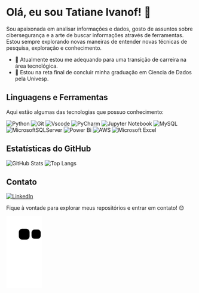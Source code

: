 # Olá, eu sou **Tatiane Ivanof**! 👋

Sou apaixonada em analisar informações e dados, gosto de assuntos sobre cibersegurança e a arte de buscar informações através de ferramentas. Estou sempre explorando novas maneiras de entender novas técnicas de pesquisa, exploração e conhecimento. 

- 🔭 Atualmente estou me adequando para uma transição de carreira na área tecnológica.
- 🌱 Estou na reta final de concluir minha graduação em Ciencia de Dados pela Univesp. 

## Linguagens e Ferramentas
Aqui estão algumas das tecnologias que possuo conhecimento:

![Python](https://img.shields.io/badge/python-3670A0?style=for-the-badge&logo=python&logoColor=ffdd54)
![Git](https://img.shields.io/badge/GIT-E44C30?style=for-the-badge&logo=git&logoColor=white) ![Vscode](https://img.shields.io/badge/Vscode-007ACC?style=for-the-badge&logo=visual-studio-code&logoColor=white)
![PyCharm](https://img.shields.io/badge/pycharm-143?style=for-the-badge&logo=pycharm&logoColor=black&color=black&labelColor=green) ![Jupyter Notebook](https://img.shields.io/badge/jupyter-%23FA0F00.svg?style=for-the-badge&logo=jupyter&logoColor=white)
![MySQL](https://img.shields.io/badge/MySQL-00000F?style=for-the-badge&logo=mysql&logoColor=white) ![MicrosoftSQLServer](https://img.shields.io/badge/Microsoft%20SQL%20Server-CC2927?style=for-the-badge&logo=microsoft%20sql%20server&logoColor=white) ![Power Bi](https://img.shields.io/badge/power_bi-F2C811?style=for-the-badge&logo=powerbi&logoColor=black)
![AWS](https://img.shields.io/badge/AWS-000.svg?style=for-the-badge&logo=amazon-aws&logoColor=white)
![Microsoft Excel](https://img.shields.io/badge/Microsoft_Excel-217346?style=for-the-badge&logo=microsoft-excel&logoColor=white)

## Estatísticas do GitHub
![GitHub Stats](https://github-readme-stats.vercel.app/api?username=TatianeIvanof&theme=transparent&bg_color=000&border_color=30A3DC&show_icons=true&icon_color=30A3DC&title_color=E94D5F&text_color=FFF) ![Top Langs](https://github-readme-stats-git-masterrstaa-rickstaa.vercel.app/api/top-langs/?username=TatianeIvanof&layout=compact&bg_color=000&border_color=30A3DC&title_color=E94D5F&text_color=FFF)


## Contato
[![LinkedIn](https://img.shields.io/badge/LinkedIn-0077B5?style=for-the-badge&logo=linkedin&logoColor=white)](https://www.linkedin.com/in/tatiane-ivanof/)

Fique à vontade para explorar meus repositórios e entrar em contato! 😊

![Snake animation](https://github.com/TatianeIvanof/TatianeIvanof/blob/output/github-contribution-grid-snake.svg)


